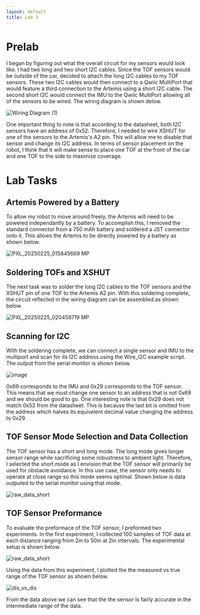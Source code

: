 ```yaml
---
layout: default
title: Lab 3
---
```


# Prelab
I began by figuring out what the overall circuit for my sensors would look like. I had two long and two short I2C cables. Since the TOF sensors would be outside of the car, decided to attach the long I2C cables to my TOF sensors. These two I2C cables would then connect to a Qwiic MultiPort that would feature a third connection to the Artemis using a short I2C cable. The second short I2C would connect the IMU to the Qwiic MultiPort allowing all of the sensors to be wired. The wiring diagram is shown delow.

![Wiring Diagram (1)](https://github.com/user-attachments/assets/e07a25ec-351d-481c-b272-6307aef6f181)

One important thing to note is that according to the datasheet, both I2C sensors have an address of 0x52. Therefore, I needed to wire XSHUT for one of the sensors to the Artemis's A2 pin. This will allow me to disable that sensor and change its I2C address. In terms of sensor placement on the robot, I think that it will make sense to place one TOF at the front of the car and one TOF to the side to maximize coverage. 

# Lab Tasks

## Artemis Powered by a Battery
To allow my robot to move around freely, the Artemis will need to be powered independantly by a battery. To accomplish this, I removed the standard connector from a 750 mAh battery and soldered a JST connector onto it. This allows the Artemis to be directly powered by a battery as shown below.

![PXL_20250225_015845669 MP](https://github.com/user-attachments/assets/38cb4ff1-9f0c-4b6c-bb72-f7b5990165d1)

## Soldering TOFs and XSHUT
The next task was to solder the long I2C cables to the TOF sensors and the XSHUT pin of one TOF to the Artemis A2 pin. With this soldering complete, the circuit reflected in the wiring diagram can be assembled as shown below.

![PXL_20250225_020459719 MP](https://github.com/user-attachments/assets/154baf22-275b-4442-a4f8-6fcb6f057be9)

## Scanning for I2C
With the soldering complete, we can connect a single sensor and IMU to the multiport and scan for its I2C address using the Wire_I2C example script. The output from the serial monitor is shown below.

![image](https://github.com/user-attachments/assets/5fa78ee2-7a00-4e98-a882-ab626bd3a597)

0x69 corresponds to the IMU and 0x29 corresponds to the TOF sensor. This means that we must change one sensor to an address that is not 0x69 and we should be good to go. One interesting note is that 0x29 does not match 0x52 from the datasheet. This is because the last bit is omitted from the address which halves its equivelent decimal value changing the address to 0x29.

## TOF Sensor Mode Selection and Data Collection
The TOF sensor has a short and long mode. The long mode gives longer sensor range while sacrificing some robustness to ambient light. Therefore, I selected the short mode as I envision that the TOF sensor will primarily be used for obstacle avoidance. In this use case, the sensor only needs to operate at close range so this mode seems optimal. Shown below is data outputed to the serial monitor using that mode. 

![raw_data_short](https://github.com/user-attachments/assets/5da3ab80-60ae-4598-b3b3-9b278ac141f2)

## TOF Sensor Preformance
To evaluate the preformace of the TOF sensor, I preformed two experiments. In the first experiment, I collected 100 samples of TOF data at each distance ranging from 2in to 50in at 2in intervals. The experimental setup is shown below.

![raw_data_short](https://github.com/user-attachments/assets/6545f95c-9fc0-4da5-b131-d07250d5771d)

Using the data from this experiment, I plotted the the measured vs true range of the TOF sensor as shown below.

![dis_vs_dis](https://github.com/user-attachments/assets/799bd926-070a-49d3-8b15-e14c0a554cd7)

From the data above we can see that the the sensor is fairly accurate in the intermediate range of the data.

















